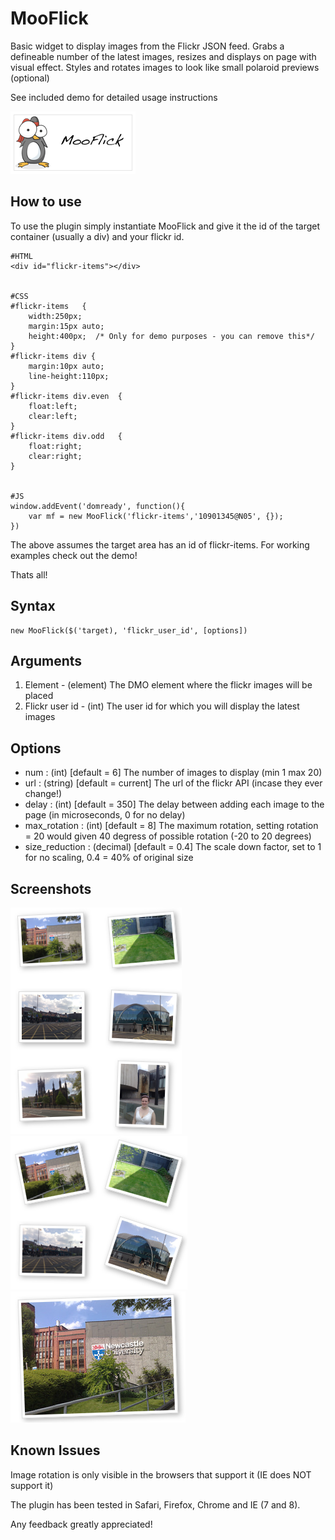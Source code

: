 MooFlick
===========

Basic widget to display images from the Flickr JSON feed. Grabs a defineable number of the latest images, resizes and displays on page with visual effect. Styles and rotates images to look like small polaroid previews (optional)

See included demo for detailed usage instructions

![Screenshot](http://github.com/ninjapenguin/MooFlick/raw/master/Images/mf.png)

How to use
----------

To use the plugin simply instantiate MooFlick and give it the id of the target container (usually a div) and your flickr id.

	#HTML
	<div id="flickr-items"></div>


	#CSS
	#flickr-items	{
		width:250px;
		margin:15px auto;
		height:400px;  /* Only for demo purposes - you can remove this*/
	}
	#flickr-items div {
		margin:10px auto;
		line-height:110px;
	}
	#flickr-items div.even	{
		float:left;
		clear:left;
	}
	#flickr-items div.odd	{
		float:right;
		clear:right;
	}


	#JS
	window.addEvent('domready', function(){
		var mf = new MooFlick('flickr-items','10901345@N05', {});
	})

The above assumes the target area has an id of flickr-items. For working examples check out the demo!

Thats all!

Syntax
------
	new MooFlick($('target), 'flickr_user_id', [options])

Arguments
---------
1. Element - (element) The DMO element where the flickr images will be placed
2. Flickr user id - (int) The user id for which you will display the latest images

Options
-------
* num				: (int) 	[default = 6] The number of images to display (min 1 max 20)
* url				: (string) 	[default = current] The url of the flickr API (incase they ever change!)
* delay				: (int) 	[default = 350] The delay between adding each image to the page (in microseconds, 0 for no delay)
* max_rotation		: (int) 	[default = 8] The maximum rotation, setting rotation = 20 would given 40 degress of possible rotation (-20 to 20 degrees)
* size_reduction	: (decimal)	[default = 0.4] The scale down factor, set to 1 for no scaling, 0.4 = 40% of original size

Screenshots
-----------
![Screenshot](http://github.com/ninjapenguin/MooFlick/raw/master/Images/s1.png)
![Screenshot](http://github.com/ninjapenguin/MooFlick/raw/master/Images/s2.png)
![Screenshot](http://github.com/ninjapenguin/MooFlick/raw/master/Images/s3.png)

Known Issues
------------
Image rotation is only visible in the browsers that support it (IE does NOT support it)

The plugin has been tested in Safari, Firefox, Chrome and IE (7 and 8).

Any feedback greatly appreciated!